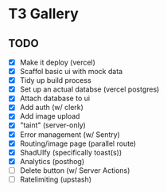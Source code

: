 # T3 Gallery

## TODO

- [x] Make it deploy (vercel)
- [x] Scaffol basic ui with mock data
- [x] Tidy up build process
- [x] Set up an actual databse (vercel postgres)
- [x] Attach database to ui
- [x] Add auth (w/ clerk)
- [x] Add image upload
- [x] "taint" (server-only)
- [x] Error management (w/ Sentry)
- [x] Routing/image page (parallel route)
- [x] ShadUIfy (specifically toast(s))
- [x] Analytics (posthog)
- [ ] Delete button (w/ Server Actions)
- [ ] Ratelimiting (upstash)
